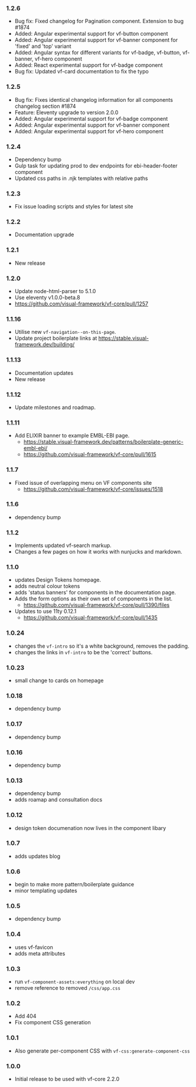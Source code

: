 ### 1.2.6

* Bug fix: Fixed changelog for Pagination component. Extension to bug #1874
* Added: Angular experimental support for vf-button component
* Added: Angular experimental support for vf-banner component for 'fixed' and 'top' variant
* Added: Angular syntax for different variants for vf-badge, vf-button, vf-banner, vf-hero component
* Added: React experimental support for vf-badge component
* Bug fix: Updated vf-card documentation to fix the typo

### 1.2.5

* Bug fix: Fixes identical changelog information for all components changelog section #1874
* Feature: Eleventy upgrade to version 2.0.0
* Added: Angular experimental support for vf-badge component
* Added: Angular experimental support for vf-banner component
* Added: Angular experimental support for vf-hero component

### 1.2.4

* Dependency bump
* Gulp task for updating prod to dev endpoints for ebi-header-footer component
* Updated css paths in .njk templates with relative paths

### 1.2.3
* Fix issue loading scripts and styles for latest site

### 1.2.2
* Documentation upgrade

### 1.2.1
* New release

### 1.2.0

* Update node-html-parser to 5.1.0
* Use eleventy v1.0.0-beta.8
* https://github.com/visual-framework/vf-core/pull/1257

### 1.1.16

* Utilise new `vf-navigation--on-this-page`.
* Update project boilerplate links at https://stable.visual-framework.dev/building/

### 1.1.13

* Documentation updates
* New release

### 1.1.12

* Update milestones and roadmap.

### 1.1.11

* Add ELIXIR banner to example EMBL-EBI page.
  * https://stable.visual-framework.dev/patterns/boilerplate-generic-embl-ebi/
  * https://github.com/visual-framework/vf-core/pull/1615

### 1.1.7

* Fixed issue of overlapping menu on VF components site
  * https://github.com/visual-framework/vf-core/issues/1518

### 1.1.6

* dependency bump

### 1.1.2

* Implements updated vf-search markup.
* Changes a few pages on how it works with nunjucks and markdown.

### 1.1.0

* updates Design Tokens homepage.
* adds neutral colour tokens
* adds 'status banners' for components in the documentation page.
* Adds the form options as their own set of components in the list.
  * https://github.com/visual-framework/vf-core/pull/1390/files
* Updates to use 11ty 0.12.1
  * https://github.com/visual-framework/vf-core/pull/1435

### 1.0.24

* changes the `vf-intro` so it's a white background, removes the padding.
* changes the links in `vf-intro` to be the 'correct' buttons.

### 1.0.23

* small change to cards on homepage
### 1.0.18

* dependency bump

### 1.0.17

* dependency bump
### 1.0.16

* dependency bump

### 1.0.13

* dependency bump
* adds roamap and consultation docs

### 1.0.12

* design token documenation now lives in the component libary

### 1.0.7

* adds updates blog

### 1.0.6

* begin to make more pattern/boilerplate guidance
* minor templating updates

### 1.0.5

* dependency bump

### 1.0.4

* uses vf-favicon
* adds meta attributes

### 1.0.3

* run `vf-component-assets:everything` on local dev
* remove reference to removed `/css/app.css`

### 1.0.2

* Add 404
* Fix component CSS generation

### 1.0.1

* Also generate per-component CSS with `vf-css:generate-component-css`

### 1.0.0

* Initial release to be used with vf-core 2.2.0
